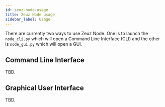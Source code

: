 ```yaml
---
id: zeuz-node-usage
title: Zeuz Node usage
sidebar_label: Usage
---
```


There are currently two ways to use Zeuz Node. One is to launch the
`node_cli.py` which will open a Command Line Interface (CLI) and the
other is `node_gui.py` which will open a GUI.

## Command Line Interface

TBD.

## Graphical User Interface

TBD.
